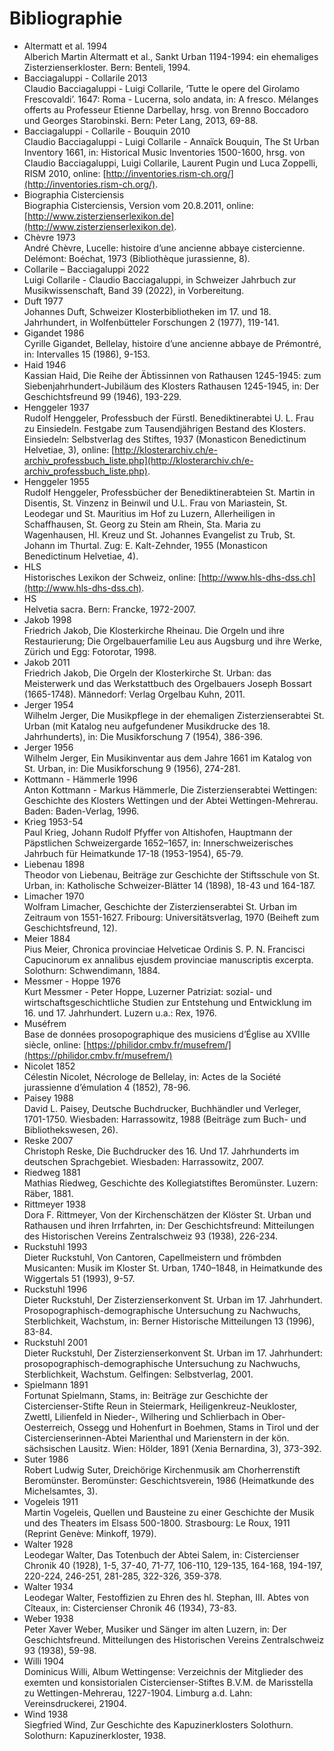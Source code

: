 # Bibliographie

- Altermatt et al. 1994<br/>
Alberich Martin Altermatt et al., Sankt Urban 1194-1994: ein ehemaliges Zisterzienserkloster. Bern: Benteli, 1994.
- Bacciagaluppi - Collarile 2013<br/>
Claudio Bacciagaluppi - Luigi Collarile, ‘Tutte le opere del Girolamo Frescovaldi’. 1647: Roma - Lucerna, solo andata, in: A fresco. Mélanges offerts au Professeur Etienne Darbellay, hrsg. von Brenno Boccadoro und Georges Starobinski. Bern: Peter Lang, 2013, 69-88.
- Bacciagaluppi - Collarile - Bouquin 2010<br/>
Claudio Bacciagaluppi - Luigi Collarile - Annaïck Bouquin, The St Urban Inventory 1661, in: Historical Music Inventories 1500-1600, hrsg. von Claudio Bacciagaluppi, Luigi Collarile, Laurent Pugin und Luca Zoppelli, RISM 2010, online: [http://inventories.rism-ch.org/](http://inventories.rism-ch.org/).
- Biographia Cisterciensis<br/>
Biographia Cisterciensis, Version vom 20.8.2011, online: [http://www.zisterzienserlexikon.de](http://www.zisterzienserlexikon.de).
- Chèvre 1973<br/>
André Chèvre, Lucelle: histoire d’une ancienne abbaye cistercienne. Delémont: Boéchat, 1973 (Bibliothèque jurassienne, 8).
- Collarile – Bacciagaluppi 2022<br/>
Luigi Collarile - Claudio Bacciagaluppi, in Schweizer Jahrbuch zur Musikwissenschaft, Band 39 (2022), in Vorbereitung. 
- Duft 1977<br/>
Johannes Duft, Schweizer Klosterbibliotheken im 17. und 18. Jahrhundert, in Wolfenbütteler Forschungen 2 (1977), 119-141.
- Gigandet 1986<br/>
Cyrille Gigandet, Bellelay, histoire d’une ancienne abbaye de Prémontré, in: Intervalles 15 (1986), 9-153.
- Haid 1946<br/>
Kassian Haid, Die Reihe der Äbtissinnen von Rathausen 1245-1945: zum Siebenjahrhundert-Jubiläum des Klosters Rathausen 1245-1945, in: Der Geschichtsfreund 99 (1946), 193-229.
- Henggeler 1937<br/>
Rudolf Henggeler, Professbuch der Fürstl. Benediktinerabtei U. L. Frau zu Einsiedeln. Festgabe zum Tausendjährigen Bestand des Klosters. Einsiedeln: Selbstverlag des Stiftes, 1937 (Monasticon Benedictinum Helvetiae, 3), online: [http://klosterarchiv.ch/e-archiv_professbuch_liste.php](http://klosterarchiv.ch/e-archiv_professbuch_liste.php).
- Henggeler 1955<br/>
Rudolf Henggeler, Professbücher der Benediktinerabteien St. Martin in Disentis, St. Vinzenz in Beinwil und U.L. Frau von Mariastein, St. Leodegar und St. Mauritius im Hof zu Luzern, Allerheiligen in Schaffhausen, St. Georg zu Stein am Rhein, Sta. Maria zu Wagenhausen, Hl. Kreuz und St. Johannes Evangelist zu Trub, St. Johann im Thurtal. Zug: E. Kalt-Zehnder, 1955 (Monasticon Benedictinum Helvetiae, 4).
- HLS<br/>
Historisches Lexikon der Schweiz, online: [http://www.hls-dhs-dss.ch](http://www.hls-dhs-dss.ch).
- HS<br/>
Helvetia sacra. Bern: Francke, 1972-2007.
- Jakob 1998<br/>
Friedrich Jakob, Die Klosterkirche Rheinau. Die Orgeln und ihre Restaurierung; Die Orgelbauerfamilie Leu aus Augsburg und ihre Werke, Zürich und Egg: Fotorotar, 1998.
- Jakob 2011<br/>
Friedrich Jakob, Die Orgeln der Klosterkirche St. Urban: das Meisterwerk und das Werkstattbuch des Orgelbauers Joseph Bossart (1665-1748). Männedorf: Verlag Orgelbau Kuhn, 2011.
- Jerger 1954<br/>
Wilhelm Jerger, Die Musikpflege in der ehemaligen Zisterzienserabtei St. Urban (mit Katalog neu aufgefundener Musikdrucke des 18. Jahrhunderts), in: Die Musikforschung 7 (1954), 386-396.
- Jerger 1956<br/>
Wilhelm Jerger, Ein Musikinventar aus dem Jahre 1661 im Katalog von St. Urban, in: Die Musikforschung 9 (1956), 274-281.
- Kottmann - Hämmerle 1996<br/>
Anton Kottmann - Markus Hämmerle, Die Zisterzienserabtei Wettingen: Geschichte des Klosters Wettingen und der Abtei Wettingen-Mehrerau. Baden: Baden-Verlag, 1996.
- Krieg 1953-54<br/>
Paul Krieg, Johann Rudolf Pfyffer von Altishofen, Hauptmann der Päpstlichen Schweizergarde 1652–1657, in: Innerschweizerisches Jahrbuch für Heimatkunde 17-18 (1953-1954), 65-79.
- Liebenau 1898<br/>
Theodor von Liebenau, Beiträge zur Geschichte der Stiftsschule von St. Urban, in: Katholische Schweizer-Blätter 14 (1898), 18-43 und 164-187.
- Limacher 1970<br/>
Wolfram Limacher, Geschichte der Zisterzienserabtei St. Urban im Zeitraum von 1551-1627. Fribourg: Universitätsverlag, 1970 (Beiheft zum Geschichtsfreund, 12).
- Meier 1884<br/>
Pius Meier, Chronica provinciae Helveticae Ordinis S. P. N. Francisci Capucinorum ex annalibus ejusdem provinciae manuscriptis excerpta. Solothurn: Schwendimann, 1884.
- Messmer - Hoppe 1976<br/>
Kurt Messmer - Peter Hoppe, Luzerner Patriziat: sozial- und wirtschaftsgeschichtliche Studien zur Entstehung und Entwicklung im 16. und 17. Jahrhundert. Luzern u.a.: Rex, 1976.
- Muséfrem<br/>
Base de données prosopographique des musiciens d’Église au XVIIIe siècle, online: [https://philidor.cmbv.fr/musefrem/](https://philidor.cmbv.fr/musefrem/) 
- Nicolet 1852<br/>
Célestin Nicolet, Nécrologe de Bellelay, in: Actes de la Société jurassienne d’émulation 4 (1852), 78-96.
- Paisey 1988<br/>
David L. Paisey, Deutsche Buchdrucker, Buchhändler und Verleger, 1701-1750. Wiesbaden: Harrassowitz, 1988 (Beiträge zum Buch- und Bibliothekswesen, 26).
- Reske 2007<br/>
Christoph Reske, Die Buchdrucker des 16. Und 17. Jahrhunderts im deutschen Sprachgebiet. Wiesbaden: Harrassowitz, 2007.
- Riedweg 1881<br/>
Mathias Riedweg, Geschichte des Kollegiatstiftes Beromünster. Luzern: Räber, 1881.
- Rittmeyer 1938<br/>
Dora F. Rittmeyer, Von der Kirchenschätzen der Klöster St. Urban und Rathausen und ihren Irrfahrten, in: Der Geschichtsfreund: Mitteilungen des Historischen Vereins Zentralschweiz 93 (1938), 226-234.
- Ruckstuhl 1993<br/>
Dieter Ruckstuhl, Von Cantoren, Capellmeistern und frömbden Musicanten: Musik im Kloster St. Urban, 1740–1848, in Heimatkunde des Wiggertals 51 (1993), 9-57.
- Ruckstuhl 1996<br/>
Dieter Ruckstuhl, Der Zisterzienserkonvent St. Urban im 17. Jahrhundert. Prosopographisch-demographische Untersuchung zu Nachwuchs, Sterblichkeit, Wachstum, in: Berner Historische Mitteilungen 13 (1996), 83-84.
- Ruckstuhl 2001<br/>
Dieter Ruckstuhl, Der Zisterzienserkonvent St. Urban im 17. Jahrhundert: prosopographisch-demographische Untersuchung zu Nachwuchs, Sterblichkeit, Wachstum. Gelfingen: Selbstverlag, 2001.
- Spielmann 1891<br/>
Fortunat Spielmann, Stams, in: Beiträge zur Geschichte der Cistercienser-Stifte Reun in Steiermark, Heiligenkreuz-Neukloster, Zwettl, Lilienfeld in Nieder-, Wilhering und Schlierbach in Ober-Oesterreich, Ossegg und Hohenfurt in Boehmen, Stams in Tirol und der Cistercienserinnen-Abtei Marienthal und Marienstern in der kön. sächsischen Lausitz. Wien: Hölder, 1891 (Xenia Bernardina, 3), 373-392.
- Suter 1986<br/>
Robert Ludwig Suter, Dreichörige Kirchenmusik am Chorherrenstift Beromünster. Beromünster: Geschichtsverein, 1986 (Heimatkunde des Michelsamtes, 3).
- Vogeleis 1911<br/>
Martin Vogeleis, Quellen und Bausteine zu einer Geschichte der Musik und des Theaters im Elsass 500-1800. Strasbourg: Le Roux, 1911 (Reprint Genève: Minkoff, 1979).
- Walter 1928<br/>
Leodegar Walter, Das Totenbuch der Abtei Salem, in: Cistercienser Chronik 40 (1928), 1-5, 37-40, 71-77, 106-110, 129-135, 164-168, 194-197, 220-224, 246-251, 281-285, 322-326, 359-378.
- Walter 1934<br/>
Leodegar Walter, Festoffizien zu Ehren des hl. Stephan, III. Abtes von Cîteaux, in: Cistercienser Chronik 46 (1934), 73-83.
- Weber 1938<br/>
Peter Xaver Weber, Musiker und Sänger im alten Luzern, in: Der Geschichtsfreund. Mitteilungen des Historischen Vereins Zentralschweiz 93 (1938), 59-98.
- Willi 1904<br/>
Dominicus Willi, Album Wettingense: Verzeichnis der Mitglieder des exemten und konsistorialen Cistercienser-Stiftes B.V.M. de Marisstella zu Wettingen-Mehrerau, 1227-1904. Limburg a.d. Lahn: Vereinsdruckerei, 21904.
- Wind 1938<br/>
Siegfried Wind, Zur Geschichte des Kapuzinerklosters Solothurn. Solothurn: Kapuzinerkloster, 1938.<br/>
